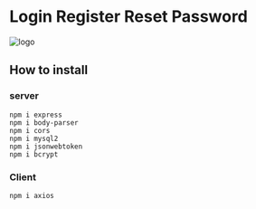 # Login Register Reset Password
![logo](https://cdn.discordapp.com/attachments/1196340381080625242/1196789999891390464/image.png?ex=65b8e88b&is=65a6738b&hm=1baa18e2db6a4498ae5ec1f2d83cc674329e9f98b6dfd6eb44fdc5c0e686abf9&)

## How to install

### server
```
npm i express
npm i body-parser
npm i cors
npm i mysql2
npm i jsonwebtoken
npm i bcrypt
```
### Client
```
npm i axios
```
